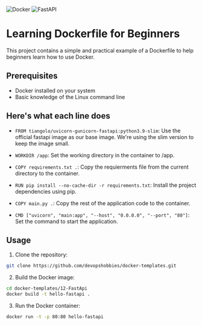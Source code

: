![Docker](https://img.shields.io/badge/docker-%230db7ed.svg?style=for-the-badge&logo=docker&logoColor=white)
![FastAPI](https://img.shields.io/badge/FastAPI-005571?style=for-the-badge&logo=fastapi)
# Learning Dockerfile for Beginners

This project contains a simple and practical example of a Dockerfile to help beginners learn how to use Docker.

## Prerequisites

- Docker installed on your system
- Basic knowledge of the Linux command line

## Here's what each line does

- ``FROM tiangolo/uvicorn-gunicorn-fastapi:python3.9-slim``: Use the official fastapi image as our base image. We're using the slim version to keep the image small.

- ``WORKDIR /app``: Set the working directory in the container to /app.

- ``COPY requirements.txt .``: Copy the requierments file from the current directory to the container.

- ``RUN pip install --no-cache-dir -r requirements.txt``: Install the project dependencies using pip.

- ``COPY main.py .``: Copy the rest of the application code to the container.

- ``CMD ["uvicorn", "main:app", "--host", "0.0.0.0", "--port", "80"]``: Set the command to start the application.

## Usage

1. Clone the repository:

```sh
git clone https://github.com/devopshobbies/docker-templates.git
```

2. Build the Docker image:

```sh
cd docker-templates/12-FastApi
docker build -t hello-fastapi .
```

3. Run the Docker container:

```sh
docker run -t -p 80:80 hello-fastapi
```
